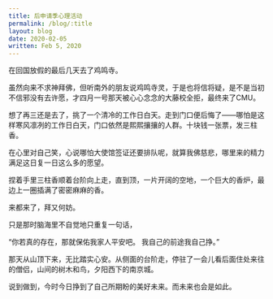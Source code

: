 ```yaml
---
title: 后申请季心理活动
permalink: /blog/:title
layout: blog
date: 2020-02-05
written: Feb 5, 2020
---
```


在回国放假的最后几天去了鸡鸣寺。

虽然向来不求神拜佛，但听南外的朋友说鸡鸣寺灵，于是也将信将疑，是不是当初不信邪没有去许愿，才四月一号那天被心心念念的大藤校全拒，最终来了CMU。

想了再三还是去了，挑了一个清冷的工作日白天。走到门口便后悔了——哪怕是这样寒风凛冽的工作日白天，门口依然是熙熙攘攘的人群。十块钱一张票，发三柱香。

在心里对自己笑，心说哪怕大使馆签证还要排队呢，就算我佛慈悲，哪里来的精力满足这日复一日这么多的愿望。

捏着手里三柱香顺着台阶向上走，直到顶，一片开阔的空地，一个巨大的香炉，最边上一圈插满了密密麻麻的香。

来都来了，拜又何妨。

只是那时脑海里不自觉地只重复一句话，

“你若真的存在，那就保佑我家人平安吧。
我自己的前途我自己挣。”

那天从山顶下来，无比踏实心安。从侧面的台阶走，停驻了一会儿看后面住处来往的僧侣，山间的树木和鸟，夕阳西下的南京城。

说到做到，今时今日挣到了自己所期盼的美好未来。而未来也会是如此。